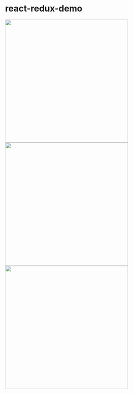 # react-redux-demo

<img src="http://assets.5isolar.com/img/react/1.png" width="400" height="400" />
<img src="http://assets.5isolar.com/img/react/2.png" width="400" height="400" />
<img src="http://assets.5isolar.com/img/react/3.png" width="400" height="400" />